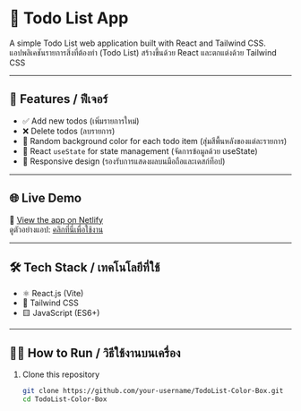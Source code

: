 # 📝 Todo List App

A simple Todo List web application built with React and Tailwind CSS.  
แอปพลิเคชันรายการสิ่งที่ต้องทำ (Todo List) สร้างขึ้นด้วย React และตกแต่งด้วย Tailwind CSS

---

## 🚀 Features / ฟีเจอร์

- ✅ Add new todos (เพิ่มรายการใหม่)
- ❌ Delete todos (ลบรายการ)
- 🎨 Random background color for each todo item (สุ่มสีพื้นหลังของแต่ละรายการ)
- 💾 React `useState` for state management (จัดการข้อมูลด้วย useState)
- 📱 Responsive design (รองรับการแสดงผลบนมือถือและเดสก์ท็อป)

---

## 🌐 Live Demo

🔗 [View the app on Netlify](https://todolist-color-box.netlify.app/)  
ดูตัวอย่างแอป: [คลิกที่นี่เพื่อใช้งาน](https://todolist-color-box.netlify.app/)

---

## 🛠️ Tech Stack / เทคโนโลยีที่ใช้

- ⚛️ React.js (Vite)
- 💨 Tailwind CSS
- 🟨 JavaScript (ES6+)

---

## 🧑‍💻 How to Run / วิธีใช้งานบนเครื่อง

1. Clone this repository  
   ```bash
   git clone https://github.com/your-username/TodoList-Color-Box.git
   cd TodoList-Color-Box